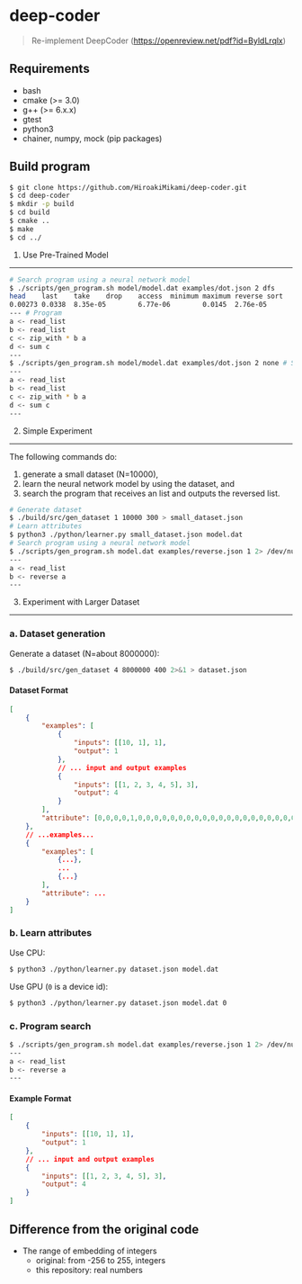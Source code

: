 deep-coder
===
> Re-implement DeepCoder (https://openreview.net/pdf?id=ByldLrqlx)


Requirements
---
* bash
* cmake (>= 3.0)
* g++ (>= 6.x.x)
* gtest
* python3
* chainer, numpy, mock (pip packages)

Build program
---
```bash
$ git clone https://github.com/HiroakiMikami/deep-coder.git
$ cd deep-coder
$ mkdir -p build
$ cd build
$ cmake ..
$ make
$ cd ../
```

1. Use Pre-Trained Model
---
```bash
# Search program using a neural network model
$ ./scripts/gen_program.sh model/model.dat examples/dot.json 2 dfs
head    last    take    drop    access  minimum maximum reverse sort    sum     map     filter  count   zip_with        scanl1  >0     <0       %2 == 0 %2 == 1 +1      -1      *(-1)   *2      *3      *4      /2      /3      /4      **2     +       -       *       MIN    MAX
0.00273 0.0338  8.35e-05        6.77e-06        0.0145  2.76e-05        0.179   0.0505  0.0692  0.981   2.61e-05        0       0      1.44e-05 0       0       0       4.17e-07        0       0       0       0       2.86e-06        0       0       0       0       0.001570.000216 1       0       0.000307        0       0       0 # The probability of each functions
--- # Program
a <- read_list
b <- read_list
c <- zip_with * b a
d <- sum c
---
$ ./scripts/gen_program.sh model/model.dat examples/dot.json 2 none # Search program without a neural network model
---
a <- read_list
b <- read_list
c <- zip_with * b a
d <- sum c
---
```

2. Simple Experiment
---
The following commands do:
1. generate a small dataset (N=10000),
2. learn the neural network model by using the dataset, and
3. search the program that receives an list and outputs the reversed list.

```bash
# Generate dataset
$ ./build/src/gen_dataset 1 10000 300 > small_dataset.json
# Learn attributes
$ python3 ./python/learner.py small_dataset.json model.dat
# Search program using a neural network model
$ ./scripts/gen_program.sh model.dat examples/reverse.json 1 2> /dev/null
---
a <- read_list
b <- reverse a
---
```

3. Experiment with Larger Dataset
---

### a. Dataset generation
Generate a dataset (N=about 8000000):
```bash
$ ./build/src/gen_dataset 4 8000000 400 2>&1 > dataset.json
```

#### Dataset Format
```json
[
    {
        "examples": [
            {
                "inputs": [[10, 1], 1],
                "output": 1
            },
            // ... input and output examples
            {
                "inputs": [[1, 2, 3, 4, 5], 3],
                "output": 4
            }
        ],
        "attribute": [0,0,0,0,1,0,0,0,0,0,0,0,0,0,0,0,0,0,0,0,0,0,0,0,0,0,0,0,0,0,0,0,0,0]
    },
    // ...examples...
    {
        "examples": [
            {...},
            ...
            {...}
        ],
        "attribute": ...
    }
]
```

### b. Learn attributes
Use CPU:
```bash
$ python3 ./python/learner.py dataset.json model.dat
```

Use GPU (`0` is a device id):
```bash
$ python3 ./python/learner.py dataset.json model.dat 0
```

### c. Program search
```bash
$ ./scripts/gen_program.sh model.dat examples/reverse.json 1 2> /dev/null
---
a <- read_list
b <- reverse a
---
```

#### Example Format
```json
[
    {
        "inputs": [[10, 1], 1],
        "output": 1
    },
    // ... input and output examples
    {
        "inputs": [[1, 2, 3, 4, 5], 3],
        "output": 4
    }
]
```

Difference from the original code
---
* The range of embedding of integers
    * original: from -256 to 255, integers
    * this repository: real numbers
